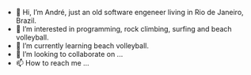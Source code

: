 - 👋 Hi, I’m André, just an old software engeneer living in Rio de Janeiro, Brazil.
- 👀 I’m interested in programming, rock climbing, surfing and beach volleyball.
- 🌱 I’m currently learning beach volleyball.
- 💞️ I’m looking to collaborate on ...
- 📫 How to reach me ...

<!---
arm332/arm332 is a ✨ special ✨ repository because its `README.md` (this file) appears on your GitHub profile.
You can click the Preview link to take a look at your changes.
--->
